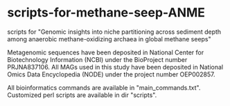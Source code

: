 # scripts-for-methane-seep-ANME
scripts for "Genomic insights into niche partitioning across sediment depth among anaerobic methane-oxidizing archaea in global methane seeps"

Metagenomic sequences have been deposited in National Center for Biotechnology Information (NCBI) under the BioProject number PRJNA837106.
All MAGs used in this study have been deposited in National Omics Data Encyclopedia (NODE) under the project number OEP002857.

All bioinformatics commands are available in "main_commands.txt".
Customized perl scripts are  available in dir "scripts".

